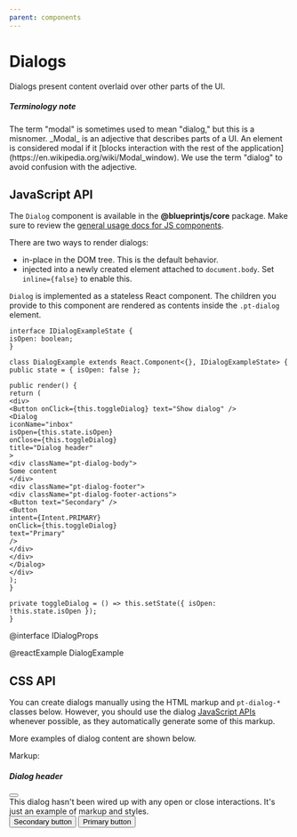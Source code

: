 ```yaml
---
parent: components
---
```


# Dialogs

Dialogs present content overlaid over other parts of the UI.

<div class="pt-callout pt-intent-primary pt-icon-info-sign">
<h5>Terminology note</h5>
The term "modal" is sometimes used to mean "dialog," but this is a misnomer.
_Modal_ is an adjective that describes parts of a UI.
An element is considered modal if it
[blocks interaction with the rest of the application](https://en.wikipedia.org/wiki/Modal_window).
We use the term "dialog" to avoid confusion with the adjective.
</div>

## JavaScript API

The `Dialog` component is available in the __@blueprintjs/core__ package.
Make sure to review the [general usage docs for JS components](#components.usage).

There are two ways to render dialogs:

- in-place in the DOM tree. This is the default behavior.
- injected into a newly created element attached to `document.body`.
Set `inline={false}` to enable this.

`Dialog` is implemented as a stateless React component. The children you provide to this component
are rendered as contents inside the `.pt-dialog` element.

```
interface IDialogExampleState {
isOpen: boolean;
}

class DialogExample extends React.Component<{}, IDialogExampleState> {
public state = { isOpen: false };

public render() {
return (
<div>
<Button onClick={this.toggleDialog} text="Show dialog" />
<Dialog
iconName="inbox"
isOpen={this.state.isOpen}
onClose={this.toggleDialog}
title="Dialog header"
>
<div className="pt-dialog-body">
Some content
</div>
<div className="pt-dialog-footer">
<div className="pt-dialog-footer-actions">
<Button text="Secondary" />
<Button
intent={Intent.PRIMARY}
onClick={this.toggleDialog}
text="Primary"
/>
</div>
</div>
</Dialog>
</div>
);
}

private toggleDialog = () => this.setState({ isOpen: !this.state.isOpen });
}
```

@interface IDialogProps

@reactExample DialogExample

## CSS API

You can create dialogs manually using the HTML markup and `pt-dialog-*` classes below.
However, you should use the dialog [JavaScript APIs](#components.dialog.js) whenever possible,
as they automatically generate some of this markup.

More examples of dialog content are shown below.

Markup:
<div class="pt-dialog">
<div class="pt-dialog-header">
<span class="pt-icon-large pt-icon-inbox"></span>
<h5>Dialog header</h5>
<button aria-label="Close" class="pt-dialog-close-button pt-icon-small-cross"></button>
</div>
<div class="pt-dialog-body">
This dialog hasn't been wired up with any open or close interactions.
It's just an example of markup and styles.
</div>
<div class="pt-dialog-footer">
<div class="pt-dialog-footer-actions">
<button type="button" class="pt-button">Secondary button</button>
<button type="submit" class="pt-button pt-intent-primary">Primary button</button>
</div>
</div>
</div>
